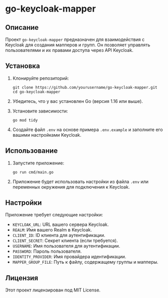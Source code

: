 # go-keycloak-mapper

## Описание
Проект `go-keycloak-mapper` предназначен для взаимодействия с Keycloak для создания мапперов и групп. Он позволяет управлять пользователями и их правами доступа через API Keycloak.

## Установка

1. Клонируйте репозиторий:
   ```
   git clone https://github.com/yourusername/go-keycloak-mapper.git
   cd go-keycloak-mapper
   ```

2. Убедитесь, что у вас установлен Go (версия 1.16 или выше).

3. Установите зависимости:
   ```
   go mod tidy
   ```

4. Создайте файл `.env` на основе примера `.env.example` и заполните его вашими настройками Keycloak.

## Использование

1. Запустите приложение:
   ```
   go run cmd/main.go
   ```

2. Приложение будет использовать настройки из файла `.env` или переменных окружения для подключения к Keycloak.

## Настройки

Приложение требует следующие настройки:

- `KEYCLOAK_URL`: URL вашего сервера Keycloak.
- `REALM`: Имя вашего Realm в Keycloak.
- `CLIENT_ID`: ID клиента для аутентификации.
- `CLIENT_SECRET`: Секрет клиента (если требуется).
- `USERNAME`: Имя пользователя для аутентификации.
- `PASSWORD`: Пароль пользователя.
- `IDENTITY_PROVIDER`: Имя провайдера идентификации.
- `MAPPER_GROUP_FILE`: Путь к файлу, содержащему группы и мапперы.

## Лицензия
Этот проект лицензирован под MIT License.